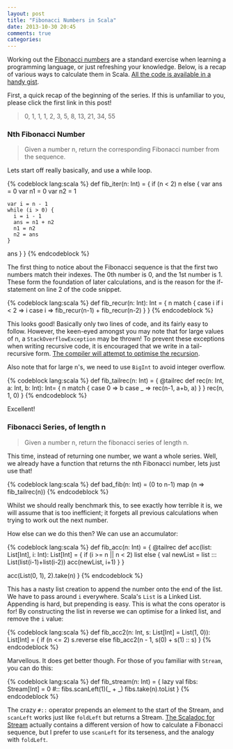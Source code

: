 ```yaml
---
layout: post
title: "Fibonacci Numbers in Scala"
date: 2013-10-30 20:45
comments: true
categories: 
---
```

Working out the [Fibonacci numbers][fib] are a standard exercise when learning a programming language, or just refreshing your knowledge. Below, is a recap of various ways to calculate them in Scala. [All the code is available in a handy gist][gist].


First, a quick recap of the beginning of the series. If this is unfamiliar to you, please click the first link in this post!
> 0, 1, 1, 1, 2, 3, 5, 8, 13, 21, 34, 55

### Nth Fibonacci Number
> Given a number n, return the corresponding Fibonacci number from the sequence.

Lets start off really basically, and use a while loop.

{% codeblock lang:scala %}
def fib_iter(n: Int) = {
  if (n < 2) n
  else {
    var ans = 0
    var n1 = 0
    var n2 = 1

    var i = n - 1
    while (i > 0) {
      i = i - 1
      ans = n1 + n2
      n1 = n2
      n2 = ans
    }
  ans
  }
}
{% endcodeblock %}

The first thing to notice about the Fibonacci sequence is that the first two numbers match their indexes. The 0th number is 0, and the 1st number is 1. These form the foundation of later calculations, and is the reason for the if-statement on line 2 of the code snippet.

{% codeblock lang:scala %}
def fib_recur(n: Int): Int = {
  n match {
    case i if i < 2 => i
    case i => fib_recur(n-1) + fib_recur(n-2)
  }
}
{% endcodeblock %}

This looks good! Basically only two lines of code, and its fairly easy to follow. However, the keen-eyed amongst you may note that for large values of n, a `StackOverflowException` may be thrown! To prevent these exceptions when writing recursive code, it is encouraged that we write in a tail-recursive form. [The compiler will attempt to optimise the recursion][tailrec].

Also note that for large n's, we need to use `BigInt` to avoid integer overflow.

{% codeblock lang:scala %}
def fib_tailrec(n: Int) = {
  @tailrec
  def rec(n: Int, a: Int, b: Int): Int= {
    n match {
      case 0 => b
      case _ => rec(n-1, a+b, a)
    }
  }
  rec(n, 1, 0)
}
{% endcodeblock %}

Excellent!

### Fibonacci Series, of length n
> Given a number n, return the fibonacci series of length n.

This time, instead of returning one number, we want a whole series. Well, we already have a function that returns the nth Fibonacci number, lets just use that!

{% codeblock lang:scala %}
def bad_fib(n: Int) = (0 to n-1) map (n => fib_tailrec(n))
{% endcodeblock %}

Whilst we should really benchmark this, to see exactly how terrible it is, we will assume that is too inefficient; it forgets all previous calculations when trying to work out the next number.

How else can we do this then? We can use an accumulator:

{% codeblock lang:scala %}
def fib_acc(n: Int) = {
  @tailrec
  def acc(list: List[Int], i: Int): List[Int] = {
    if (i >= n || n < 2) list
    else {
      val newList = list ::: List(list(i-1)+list(i-2))
      acc(newList, i+1)
    }
  }
 
  acc(List(0, 1), 2).take(n)
}
{% endcodeblock %}

This has a nasty list creation to append the number onto the end of the list. We have to pass around `i` everywhere.
Scala's `List` is a Linked List. Appending is hard, but prepending is easy. This is what the cons operator is for! By constructing the list in reverse we can optimise for a linked list, and remove the `i` value:

{% codeblock lang:scala %}
def fib_acc2(n: Int, s: List[Int] = List(1, 0)): List[Int] = {
  if (n <= 2) s.reverse
  else fib_acc2(n - 1, s(0) + s(1) :: s)
}
{% endcodeblock %}

Marvellous. It does get better though. For those of you familiar with `Stream`, you can do this:

{% codeblock lang:scala %}
def fib_stream(n: Int) = {
  lazy val fibs: Stream[Int] = 0 #:: fibs.scanLeft(1)(_ + _)
  fibs.take(n).toList
}
{% endcodeblock %}

The crazy `#::` operator prepends an element to the start of the Stream, and `scanLeft` works just like `foldLeft` but returns a Stream. [The Scaladoc for Stream][stream] actually contains a different version of how to calculate a Fibonacci sequence, but I prefer to use `scanLeft` for its terseness, and the analogy with `foldLeft`.



[fib]: http://en.wikipedia.org/wiki/Fibonacci_number
[gist]: https://gist.github.com/cjwebb/7239843
[tailrec]: http://blog.richdougherty.com/2009/04/tail-calls-tailrec-and-trampolines.html
[stream]: http://www.scala-lang.org/api/current/index.html#scala.collection.immutable.Stream
[forward-ref]: http://en.wikipedia.org/wiki/Forward_declaration
